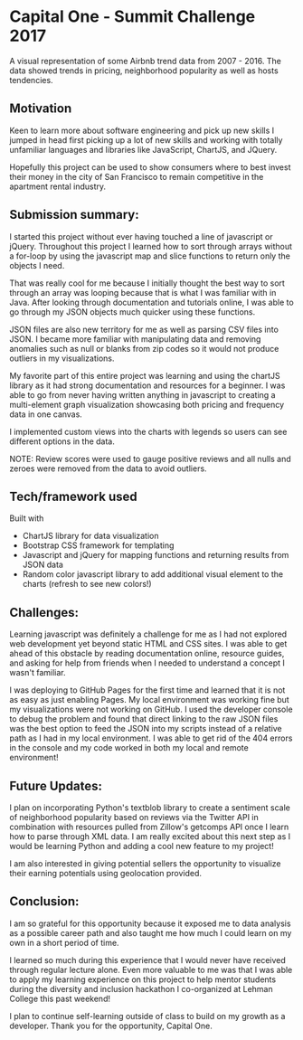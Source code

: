 # Capital One - Summit Challenge 2017

A visual representation of some Airbnb trend data from 2007 - 2016. The data showed trends in pricing, neighborhood popularity as well as hosts tendencies.

## Motivation
Keen to learn more about software engineering and pick up new skills I jumped in head first picking up a lot of new skills and working with totally unfamiliar languages and libraries like JavaScript, ChartJS, and JQuery.

Hopefully this project can be used to show consumers where to best invest their money in the city of San Francisco to remain competitive in the apartment rental industry.

## Submission summary:

I started this project without ever having touched a line of javascript or jQuery. Throughout this project I learned how to sort through arrays without a for-loop by using the javascript map and slice functions to return only the objects I need.

That was really cool for me because I initially thought the best way to sort through an array was looping because that is what I was familiar with in Java. After looking through documentation and tutorials online, I was able to go through my JSON objects much quicker using these functions.

JSON files are also new territory for me as well as parsing CSV files into JSON. I became more familiar with manipulating data and removing anomalies such as null or blanks from zip codes so it would not produce outliers in my visualizations.

My favorite part of this entire project was learning and using the chartJS library as it had strong documentation and resources for a beginner. I was able to go from never having written anything in javascript to creating a multi-element graph visualization showcasing both pricing and frequency data in one canvas.

​I implemented custom views into the charts with legends so users can see different options in the data.

NOTE: Review scores were used to gauge positive reviews and all nulls and zeroes were removed from the data to avoid outliers.


## Tech/framework used

Built with
- ChartJS library for data visualization
- Bootstrap CSS framework for templating
- Javascript and jQuery for mapping functions and returning results from JSON data​​
- Random color javascript library to add additional visual element to the charts (refresh to see new colors!)


## Challenges​:

Learning javascript was definitely a challenge for me as I had not explored web development yet beyond static HTML and CSS sites. I was able to get ahead of this obstacle by reading documentation online, resource guides, and asking for help from friends when I needed to understand a concept I wasn't familiar.

I was deploying to GitHub Pages for the first time and learned that it is not as easy as just enabling Pages. My local environment was working fine but my visualizations were not working on GitHub. I used the developer console to debug the problem and found that direct linking to the raw JSON files was the best option to feed the JSON into my scripts instead of a relative path as I had in my local environment. I was able to get rid of the 404 errors in the console and my code worked in both my local and remote environment!


## Future Updates:

I plan on incorporating Python's textblob library to create a sentiment scale of neighborhood popularity based on reviews via the Twitter API in combination with resources pulled from Zillow's getcomps API once I learn how to parse through XML data. I am really excited about this next step as I would be learning Python and adding a cool new feature to my project!

I am also interested in giving potential sellers the opportunity to visualize their earning potentials using geolocation provided.

## Conclusion​:

I am so grateful for this opportunity because it exposed me to data analysis as a possible career path and also taught me how much I could learn on my own in a short period of time.

I learned so much during this experience that I would never have received through regular lecture alone. Even more valuable to me was that I was able to apply my learning experience on this project to help mentor students during the diversity and inclusion hackathon I co-organized at Lehman College this past weekend!

I plan to continue self-learning outside of class to build on my growth as a developer. Thank you for the opportunity, Capital One.
